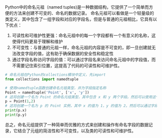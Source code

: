 Python中的命名元祖（named tuples)是一种数据结构，它提供了一个简单而方便的方法来创建不可变的、命名的数据记录。
命名元祖可以看做是一个轻量级的类定义，其中包含了一组字段和对应的字段名，但是与普通的元祖相比，它具有以下优点：
1. 可读性和可维护性更强：命名元祖中的每一个字段都有一个有意义的名称，这使得代码更易于理解和维护
2. 不可变性：与普通的元祖一样，命名元祖的内容是不可变的，即一旦创建就无法改变字段的值，这有助于确保数据的安全性和稳定性
3. 通过字段名称访问字段的值：可以通过字段名来访问命名元祖中的字段值，而不需要记住索引位置，这提高了代码的可读性和可维护性。

```python
# 命名元祖在Python的collections模块中定义，先import
from collections import namedtuple

# 使用namedtuple函数创建命名元祖类型，并为字段指定名称
Point = namedtuple('Point', ['x', 'y'])
# 这将创建一个名为 Point 的命名元组类型，其中包含 x 和 y 两个字段。然后可以使用这个类型来创建实际的命名元组实例，如下所示：
p = Point(1,2)
# 这将创建一个名为 p 的 Point 实例，其中 x 的值为 1，y 的值为 2。然后可以通过字段名来访问字段值：
print(p.x)
print(p.y)
```
总之，命名元组提供了一种简单而优雅的方式来创建和操作有命名字段的数据记录，它结合了元组的简洁性和不可变性，以及类的可读性和可维护性。






